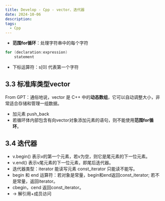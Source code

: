 ```yaml
---
title: Develop - Cpp - vector、迭代器
date: 2024-10-06
description:
tags:
  - Cpp
---
```

- **范围for循环**：处理字符串中的每个字符
```cpp
for (declaration:expression)
	statement
```
- 下标运算符：s[0] 代表第一个字符
## 3.3 标准库类型vector
From GPT：通俗地说，vector 是 C++ 中的**动态数组**，它可以自动调整大小，非常适合存储和管理一组数据。
- 加元素 push_back
- 若循环体内部包含有向vector对象添加元素的语句，则不能使用**范围for循环**。
## 3.4 迭代器
- v.begin()  表示v的第一个元素，若v为空，则它是尾元素的下一位元素。
- v.end() 表示v尾元素的下一位元素，即尾后迭代器。
- 迭代器类型：iterator 能读写元素 const_iterator 只能读不能写。
- begin 和 end 运算符：若对象是常量，begin和end返回const_iterator; 若不是常量，返回iterator。
- cbegin，cend 返回const_iterator。
- -> 解引用+成员访问

